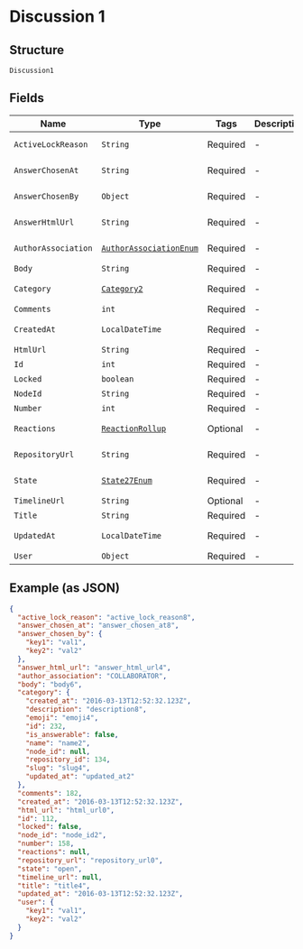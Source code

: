 
# Discussion 1

## Structure

`Discussion1`

## Fields

| Name | Type | Tags | Description | Getter | Setter |
|  --- | --- | --- | --- | --- | --- |
| `ActiveLockReason` | `String` | Required | - | String getActiveLockReason() | setActiveLockReason(String activeLockReason) |
| `AnswerChosenAt` | `String` | Required | - | String getAnswerChosenAt() | setAnswerChosenAt(String answerChosenAt) |
| `AnswerChosenBy` | `Object` | Required | - | Object getAnswerChosenBy() | setAnswerChosenBy(Object answerChosenBy) |
| `AnswerHtmlUrl` | `String` | Required | - | String getAnswerHtmlUrl() | setAnswerHtmlUrl(String answerHtmlUrl) |
| `AuthorAssociation` | [`AuthorAssociationEnum`](../../doc/models/author-association-enum.md) | Required | - | AuthorAssociationEnum getAuthorAssociation() | setAuthorAssociation(AuthorAssociationEnum authorAssociation) |
| `Body` | `String` | Required | - | String getBody() | setBody(String body) |
| `Category` | [`Category2`](../../doc/models/category-2.md) | Required | - | Category2 getCategory() | setCategory(Category2 category) |
| `Comments` | `int` | Required | - | int getComments() | setComments(int comments) |
| `CreatedAt` | `LocalDateTime` | Required | - | LocalDateTime getCreatedAt() | setCreatedAt(LocalDateTime createdAt) |
| `HtmlUrl` | `String` | Required | - | String getHtmlUrl() | setHtmlUrl(String htmlUrl) |
| `Id` | `int` | Required | - | int getId() | setId(int id) |
| `Locked` | `boolean` | Required | - | boolean getLocked() | setLocked(boolean locked) |
| `NodeId` | `String` | Required | - | String getNodeId() | setNodeId(String nodeId) |
| `Number` | `int` | Required | - | int getNumber() | setNumber(int number) |
| `Reactions` | [`ReactionRollup`](../../doc/models/reaction-rollup.md) | Optional | - | ReactionRollup getReactions() | setReactions(ReactionRollup reactions) |
| `RepositoryUrl` | `String` | Required | - | String getRepositoryUrl() | setRepositoryUrl(String repositoryUrl) |
| `State` | [`State27Enum`](../../doc/models/state-27-enum.md) | Required | - | State27Enum getState() | setState(State27Enum state) |
| `TimelineUrl` | `String` | Optional | - | String getTimelineUrl() | setTimelineUrl(String timelineUrl) |
| `Title` | `String` | Required | - | String getTitle() | setTitle(String title) |
| `UpdatedAt` | `LocalDateTime` | Required | - | LocalDateTime getUpdatedAt() | setUpdatedAt(LocalDateTime updatedAt) |
| `User` | `Object` | Required | - | Object getUser() | setUser(Object user) |

## Example (as JSON)

```json
{
  "active_lock_reason": "active_lock_reason8",
  "answer_chosen_at": "answer_chosen_at8",
  "answer_chosen_by": {
    "key1": "val1",
    "key2": "val2"
  },
  "answer_html_url": "answer_html_url4",
  "author_association": "COLLABORATOR",
  "body": "body6",
  "category": {
    "created_at": "2016-03-13T12:52:32.123Z",
    "description": "description8",
    "emoji": "emoji4",
    "id": 232,
    "is_answerable": false,
    "name": "name2",
    "node_id": null,
    "repository_id": 134,
    "slug": "slug4",
    "updated_at": "updated_at2"
  },
  "comments": 182,
  "created_at": "2016-03-13T12:52:32.123Z",
  "html_url": "html_url0",
  "id": 112,
  "locked": false,
  "node_id": "node_id2",
  "number": 158,
  "reactions": null,
  "repository_url": "repository_url0",
  "state": "open",
  "timeline_url": null,
  "title": "title4",
  "updated_at": "2016-03-13T12:52:32.123Z",
  "user": {
    "key1": "val1",
    "key2": "val2"
  }
}
```

